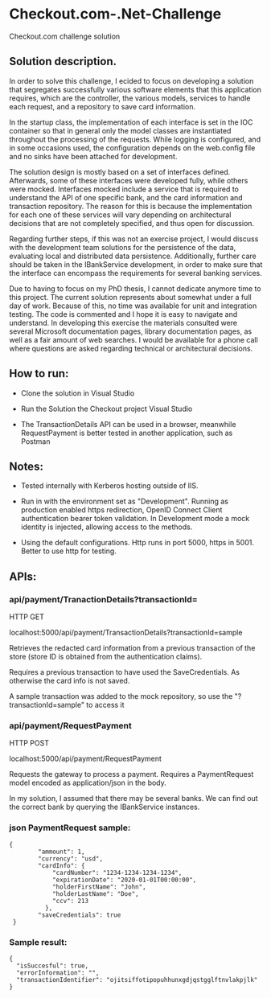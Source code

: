 # Checkout.com-.Net-Challenge
Checkout.com challenge solution

## Solution description. 

In order to solve this challenge, I ecided to focus on developing a solution that segregates successfully various software elements that this application requires, which are the controller, the various models, services to handle each request, and a repository to save card information. 

  In the startup class, the implementation of each interface is set in the IOC container so that in general only the model classes are instantiated throughout the processing of the requests. While logging is configured, and in some occasions used, the configuration depends on the web.config file and no sinks have been attached for development.
  
  The solution design is mostly based on a set of interfaces defined. Afterwards, some of these interfaces were developed fully, while others were mocked. Interfaces mocked include a service that is required to understand the API of one specific bank, and the card information and transaction repository. The reason for this is because the implementation for each one of these services will vary depending on architectural decisions that are not completely specified, and thus open for discussion.
  
  Regarding further steps, if this was not an exercise project, I would discuss with the development team solutions for the persistence of the data, evaluating local and distributed data persistence. Additionally, further care should be taken in the IBankService development, in order to make sure that the interface can encompass the requirements for several banking services.
  
  Due to having to focus on my PhD thesis, I cannot dedicate anymore time to this project. The current solution represents about somewhat under a full day of work. Because of this, no time was available for unit and integration testing. The code is commented and I hope it is easy to navigate and understand. In developing this exercise the materials consulted were several Microsoft documentation pages, library documentation pages, as well as a fair amount of web searches. I would be available for a phone call where questions are asked regarding technical or architectural decisions.


## How to run: 

  - Clone the solution in Visual Studio
  
  - Run the Solution the Checkout project Visual Studio
  
  - The TransactionDetails API can be used in a browser, meanwhile RequestPayment is better tested in another application, such as Postman
  
## Notes: 
  - Tested internally with Kerberos hosting outside of IIS.
  
  - Run in with the environment set as "Development". Running as production enabled https redirection, OpenID Connect Client authentication bearer token validation. In Development mode a mock identity is injected, allowing access to the methods.
  
  - Using the default configurations. Http runs in port 5000, https in 5001. Better to use http for testing.
  
## APIs:
  
  ### api/payment/TranactionDetails?transactionId=<transactionID>
	
  HTTP GET
  
  localhost:5000/api/payment/TransactionDetails?transactionId=sample
  
  Retrieves the redacted card information from a previous transaction of the store (store ID is obtained from the authentication claims).
  
  Requires a previous transaction to have used the SaveCredentials. As otherwise the card info is not saved.
  
  A sample transaction was added to the mock repository, so use the "?transactionId=sample" to access it
  
  
  ### api/payment/RequestPayment
  
  HTTP POST
  
  localhost:5000/api/payment/RequestPayment
 
  Requests the gateway to process a payment.
  Requires a PaymentRequest model encoded as application/json in the body.
  
  In my solution, I assumed that there may be several banks. We can find out the correct bank by querying the IBankService instances.
  
  ### json PaymentRequest sample:
  ```
  {
          "ammount": 1,
          "currency": "usd",
          "cardInfo": {
	          "cardNumber": "1234-1234-1234-1234",
	          "expirationDate": "2020-01-01T00:00:00",
	          "holderFirstName": "John",
	          "holderLastName": "Doe",
	          "ccv": 213
	        },
          "saveCredentials": true
   }
  ```
  ### Sample result:
  ```
  {
    "isSuccesful": true,
    "errorInformation": "",
    "transactionIdentifier": "ojitsiffotipopuhhunxgdjqstgglftnvlakpjlk"
  }
```
